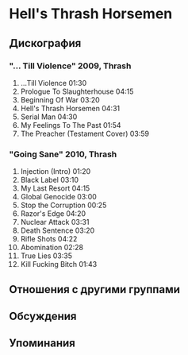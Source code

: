 # Hell's Thrash Horsemen



## Дискография

### "... Till Violence" 2009, Thrash

1. ...Till Violence  01:30   
2. Prologue To Slaughterhouse  04:15 
3. Beginning Of War  03:20 
4. Hell's Thrash Horsemen  04:31    
5. Serial Man  04:30 
6. My Feelings To The Past  01:54
7. The Preacher (Testament Cover)  03:59 

### "Going Sane" 2010, Thrash

1. Injection (Intro)  01:20 
2. Black Label  03:10 
3. My Last Resort  04:15
4. Global Genocide  03:00 
5. Stop the Corruption  00:25 
6. Razor's Edge  04:20 
7. Nuclear Attack  03:31 
8. Death Sentence  03:20 
9. Rifle Shots  04:22 
10. Abomination  02:28 
11. True Lies  03:35 
12. Kill Fucking Bitch  01:43 


## Отношения с другими группами


## Обсуждения


## Упоминания

